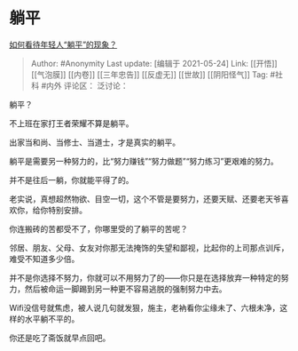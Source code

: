 # 躺平
[如何看待年轻人“躺平”的现象？](https://www.zhihu.com/question/459392094/answer/1902335451)

> Author: #Anonymity
> Last update: [编辑于 2021-05-24]
> Link: [[开悟]] [[气泡膜]] [[内卷]] [[三年忠告]] [[反虚无]] [[世故]] [[阴阳怪气]]
> Tag: #社科 #内外
> 评论区：
> 泛讨论：

躺平？

不上班在家打王者荣耀不算是躺平。

出家当和尚、当修士、当道士，才是真实的躺平。

躺平是需要另一种努力的，比“努力赚钱”“努力做题”“努力练习”更艰难的努力。

并不是往后一躺，你就能平得了的。

老实说，真想超然物欲、目空一切，这个不管是要努力，还要天赋、还要老天爷喜欢你，给你特别安排。

你连搬砖的苦都受不了，你哪里受的了躺平的苦呢？

邻居、朋友、父母、女友对你那无法掩饰的失望和鄙视，比起你的上司那点训斥，难受不知道多少倍。

并不是你选择不努力，你就可以不用努力了的——你只是在选择放弃一种特定的努力，然后被命运一脚踢到另一种更不容易逃脱的强制努力中去。

Wifi没信号就焦虑，被人说几句就发狠，施主，老衲看你尘缘未了、六根未净，这样的水平躺不平的。

你还是吃了斋饭就早点回吧。
